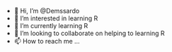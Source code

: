 - 👋 Hi, I’m @Demssardo
- 👀 I’m interested in learning R
- 🌱 I’m currently learning R
- 💞️ I’m looking to collaborate on helping to learning R
- 📫 How to reach me ...

<!---
Demssardo/Demssardo is a ✨ special ✨ repository because its `README.md` (this file) appears on your GitHub profile.
You can click the Preview link to take a look at your changes.
--->
